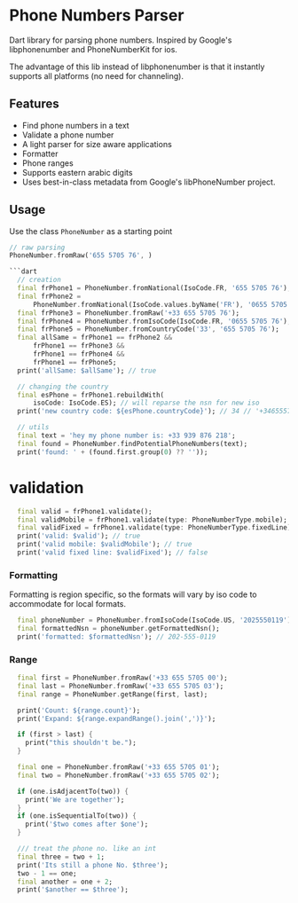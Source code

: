 # Phone Numbers Parser

Dart library for parsing phone numbers. Inspired by Google's libphonenumber and PhoneNumberKit for ios.

The advantage of this lib instead of libphonenumber is that it instantly supports all platforms (no need for channeling).


## Features

 - Find phone numbers in a text
 - Validate a phone number
 - A light parser for size aware applications
 - Formatter
 - Phone ranges
 - Supports eastern arabic digits
 - Uses best-in-class metadata from Google's libPhoneNumber project. 


## Usage

Use the class `PhoneNumber` as a starting point


```dart
// raw parsing
PhoneNumber.fromRaw('655 5705 76', )

```dart
  // creation
  final frPhone1 = PhoneNumber.fromNational(IsoCode.FR, '655 5705 76');
  final frPhone2 =
      PhoneNumber.fromNational(IsoCode.values.byName('FR'), '0655 5705 76');
  final frPhone3 = PhoneNumber.fromRaw('+33 655 5705 76');
  final frPhone4 = PhoneNumber.fromIsoCode(IsoCode.FR, '0655 5705 76');
  final frPhone5 = PhoneNumber.fromCountryCode('33', '655 5705 76');
  final allSame = frPhone1 == frPhone2 &&
      frPhone1 == frPhone3 &&
      frPhone1 == frPhone4 &&
      frPhone1 == frPhone5;
  print('allSame: $allSame'); // true

  // changing the country
  final esPhone = frPhone1.rebuildWith(
      isoCode: IsoCode.ES); // will reparse the nsn for new iso
  print('new country code: ${esPhone.countryCode}'); // 34 // '+34655570576'

  // utils
  final text = 'hey my phone number is: +33 939 876 218';
  final found = PhoneNumber.findPotentialPhoneNumbers(text);
  print('found: ' + (found.first.group(0) ?? ''));
```

# validation

```dart
  final valid = frPhone1.validate();
  final validMobile = frPhone1.validate(type: PhoneNumberType.mobile);
  final validFixed = frPhone1.validate(type: PhoneNumberType.fixedLine);
  print('valid: $valid'); // true
  print('valid mobile: $validMobile'); // true
  print('valid fixed line: $validFixed'); // false
```

### Formatting

Formatting is region specific, so the formats will vary by iso code to accommodate
for local formats.

```dart
  final phoneNumber = PhoneNumber.fromIsoCode(IsoCode.US, '2025550119');
  final formattedNsn = phoneNumber.getFormattedNsn();
  print('formatted: $formattedNsn'); // 202-555-0119
```

### Range 

```dart
  final first = PhoneNumber.fromRaw('+33 655 5705 00');
  final last = PhoneNumber.fromRaw('+33 655 5705 03');
  final range = PhoneNumber.getRange(first, last);

  print('Count: ${range.count}');
  print('Expand: ${range.expandRange().join(',')}');

  if (first > last) {
    print("this shouldn't be.");
  }

  final one = PhoneNumber.fromRaw('+33 655 5705 01');
  final two = PhoneNumber.fromRaw('+33 655 5705 02');

  if (one.isAdjacentTo(two)) {
    print('We are together');
  }
  if (one.isSequentialTo(two)) {
    print('$two comes after $one');
  }

  /// treat the phone no. like an int
  final three = two + 1;
  print('Its still a phone No. $three');
  two - 1 == one;
  final another = one + 2;
  print('$another == $three');

```


